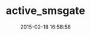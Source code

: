 ---
layout: post
title:  "active_smsgate"
repo:   "pronix/active_smsgate"
date:   2015-02-18 16:58:58
gemurl: http://github.com/pronix/active_smsgate
---